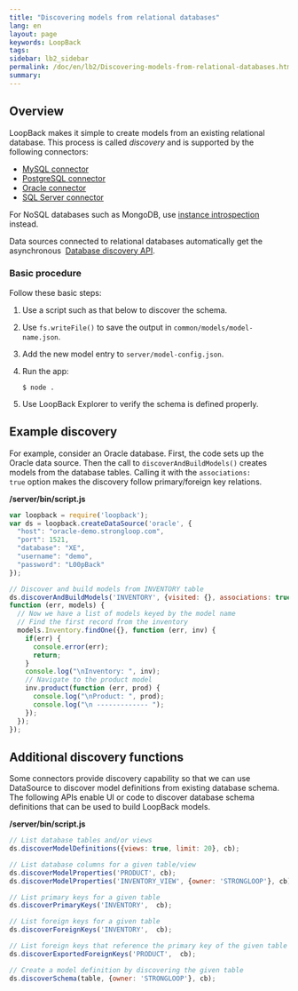 ```yaml
---
title: "Discovering models from relational databases"
lang: en
layout: page
keywords: LoopBack
tags:
sidebar: lb2_sidebar
permalink: /doc/en/lb2/Discovering-models-from-relational-databases.html
summary:
---
```


## Overview

LoopBack makes it simple to create models from an existing relational database.
This process is called _discovery_ and is supported by the following connectors:

* [MySQL connector](/doc/{{page.lang}}/lb2/MySQL-connector.html)
* [PostgreSQL connector](/doc/{{page.lang}}/lb2/PostgreSQL-connector.html)
* [Oracle connector](/doc/{{page.lang}}/lb2/Oracle-connector.html)
* [SQL Server connector](/doc/{{page.lang}}/lb2/SQL-Server-connector.html)

For NoSQL databases such as MongoDB, use [instance introspection](/doc/{{page.lang}}/lb2/Creating-models-from-unstructured-data.html) instead.

Data sources connected to relational databases automatically get the asynchronous 
[Database discovery API](http://apidocs.strongloop.com/loopback-datasource-juggler/#datasource-prototype-discoverandbuildmodels).

### Basic procedure

Follow these basic steps:

1.  Use a script such as that below to discover the schema.
2.  Use `fs.writeFile()` to save the output in `common/models/model-name.json`.
3.  Add the new model entry to `server/model-config.json`.
4.  Run the app:

    ```shell
    $ node .
    ```

5.  Use LoopBack Explorer to verify the schema is defined properly.

## Example discovery

For example, consider an Oracle database. First, the code sets up the Oracle data source.
Then the call to `discoverAndBuildModels()` creates models from the database tables.
Calling it with the `associations: true` option makes the discovery follow primary/foreign key relations.

**/server/bin/script.js**

```javascript
var loopback = require('loopback');
var ds = loopback.createDataSource('oracle', {
  "host": "oracle-demo.strongloop.com",
  "port": 1521,
  "database": "XE",
  "username": "demo",
  "password": "L00pBack"
});

// Discover and build models from INVENTORY table
ds.discoverAndBuildModels('INVENTORY', {visited: {}, associations: true},
function (err, models) {
  // Now we have a list of models keyed by the model name
  // Find the first record from the inventory
  models.Inventory.findOne({}, function (err, inv) {
    if(err) {
      console.error(err);
      return;
    }
    console.log("\nInventory: ", inv);
    // Navigate to the product model
    inv.product(function (err, prod) {
      console.log("\nProduct: ", prod);
      console.log("\n ------------- ");
    });
  });
});
```

## Additional discovery functions

Some connectors provide discovery capability so that we can use DataSource to discover model definitions from existing database schema.
The following APIs enable UI or code to discover database schema definitions that can be used to build LoopBack models.

**/server/bin/script.js**

```javascript
// List database tables and/or views
ds.discoverModelDefinitions({views: true, limit: 20}, cb);

// List database columns for a given table/view
ds.discoverModelProperties('PRODUCT', cb);
ds.discoverModelProperties('INVENTORY_VIEW', {owner: 'STRONGLOOP'}, cb);

// List primary keys for a given table
ds.discoverPrimaryKeys('INVENTORY',  cb);

// List foreign keys for a given table
ds.discoverForeignKeys('INVENTORY',  cb);

// List foreign keys that reference the primary key of the given table
ds.discoverExportedForeignKeys('PRODUCT',  cb);

// Create a model definition by discovering the given table
ds.discoverSchema(table, {owner: 'STRONGLOOP'}, cb);
```
